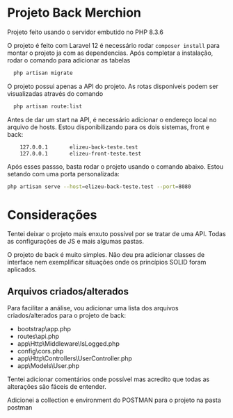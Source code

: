 # Projeto Back Merchion

Projeto feito usando o servidor embutido no PHP 8.3.6

O projeto é feito com Laravel 12 é necessário rodar ``composer install`` para montar o projeto ja com as dependencias. Após completar a instalação, rodar o comando para adicionar as tabelas

```bash
  php artisan migrate
```

O projeto possui apenas a API do projeto. As rotas disponíveis podem ser visualizadas através do comando 

```bash
  php artisan route:list
```

Antes de dar um start na API, é necessário adicionar o endereço local no arquivo de hosts. Estou disponibilizando para os dois sistemas, front e back:

```bash
	127.0.0.1       elizeu-back-teste.test
	127.0.0.1       elizeu-front-teste.test
```

Após esses passso, basta rodar o projeto usando o comando abaixo. Estou setando com uma porta personalizada:

```bash
php artisan serve --host=elizeu-back-teste.test --port=8080
```

# Considerações

Tentei deixar o projeto mais enxuto possível por se tratar de uma API. Todas as configurações de JS e mais algumas pastas.

O projeto de back é muito simples. Não deu pra adicionar classes de interface nem exemplificar situações onde os princípios SOLID foram aplicados.

## Arquivos criados/alterados

Para facilitar a análise, vou adicionar uma lista dos arquivos criados/alterados para o projeto de back:

- bootstrap\app.php
- routes\api.php
- app\Http\Middleware\IsLogged.php
- config\cors.php
- app\Http\Controllers\UserController.php
- app\Models\User.php

Tentei adicionar comentários onde possível mas acredito que todas as alterações são fáceis de entender.

Adicionei a collection e environment do POSTMAN para o projeto na pasta postman